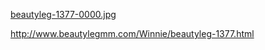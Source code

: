 
[beautyleg-1377-0000.jpg](http://www.beautylegmm.com/photo/beautyleg/2016/1377/beautyleg-1377-0000.jpg)

http://www.beautylegmm.com/Winnie/beautyleg-1377.html

